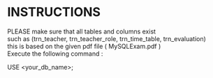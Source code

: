 # INSTRUCTIONS

PLEASE make sure that all tables and columns exist <br/>
such as (trn_teacher, trn_teacher_role, trn_time_table, trn_evaluation) <br/>
this is based on the given pdf file ( MySQLExam.pdf ) <br/>
Execute the following command : <br/>
 
 USE <your_db_name>; 
